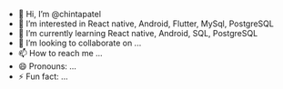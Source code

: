 - 👋 Hi, I’m @chintapatel
- 👀 I’m interested in React native, Android, Flutter, MySql, PostgreSQL
- 🌱 I’m currently learning React native, Android, SQL, PostgreSQL
- 💞️ I’m looking to collaborate on ...
- 📫 How to reach me ...
- 😄 Pronouns: ...
- ⚡ Fun fact: ...

<!---
chintapatel/chintapatel is a ✨ special ✨ repository because its `README.md` (this file) appears on your GitHub profile.
You can click the Preview link to take a look at your changes.
--->
